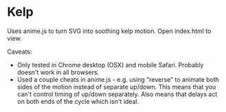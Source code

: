 # Kelp

Uses anime.js to turn SVG into soothing kelp motion. Open index.html to view.

Caveats:

* Only tested in Chrome desktop (OSX) and mobile Safari. Probably doesn't work in all browsers.
* Used a couple cheats in anime.js - e.g. using "reverse" to animate both sides of the motion instead of separate up/down. This means that you can't control timing of up/down separately. Also means that delays act on both ends of the cycle which isn't ideal. 